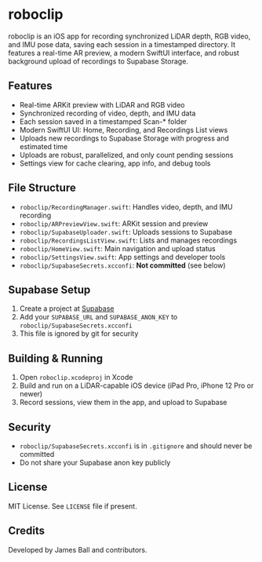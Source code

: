 # roboclip

roboclip is an iOS app for recording synchronized LiDAR depth, RGB video, and IMU pose data, saving each session in a timestamped directory. It features a real-time AR preview, a modern SwiftUI interface, and robust background upload of recordings to Supabase Storage.

## Features
- Real-time ARKit preview with LiDAR and RGB video
- Synchronized recording of video, depth, and IMU data
- Each session saved in a timestamped Scan-* folder
- Modern SwiftUI UI: Home, Recording, and Recordings List views
- Uploads new recordings to Supabase Storage with progress and estimated time
- Uploads are robust, parallelized, and only count pending sessions
- Settings view for cache clearing, app info, and debug tools

## File Structure
- `roboclip/RecordingManager.swift`: Handles video, depth, and IMU recording
- `roboclip/ARPreviewView.swift`: ARKit session and preview
- `roboclip/SupabaseUploader.swift`: Uploads sessions to Supabase
- `roboclip/RecordingsListView.swift`: Lists and manages recordings
- `roboclip/HomeView.swift`: Main navigation and upload status
- `roboclip/SettingsView.swift`: App settings and developer tools
- `roboclip/SupabaseSecrets.xcconfi`: **Not committed** (see below)

## Supabase Setup
1. Create a project at [Supabase](https://supabase.com/)
2. Add your `SUPABASE_URL` and `SUPABASE_ANON_KEY` to `roboclip/SupabaseSecrets.xcconfi`
3. This file is ignored by git for security

## Building & Running
1. Open `roboclip.xcodeproj` in Xcode
2. Build and run on a LiDAR-capable iOS device (iPad Pro, iPhone 12 Pro or newer)
3. Record sessions, view them in the app, and upload to Supabase

## Security
- `roboclip/SupabaseSecrets.xcconfi` is in `.gitignore` and should never be committed
- Do not share your Supabase anon key publicly

## License
MIT License. See `LICENSE` file if present.

## Credits
Developed by James Ball and contributors.
